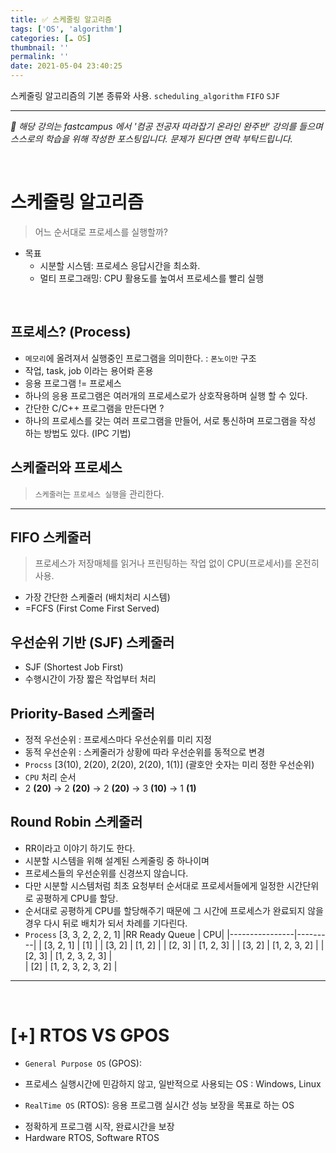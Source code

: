 ```yaml
---
title: ✅ 스케줄링 알고리즘
tags: ['OS', 'algorithm']
categories: [☁️ OS]
thumbnail: ''
permalink: ''
date: 2021-05-04 23:40:25
---
```


스케줄링 알고리즘의 기본 종류와 사용.
`scheduling_algorithm` `FIFO` `SJF`
<!-- excerpt -->
<!-- toc -->

---

*💬 해당 강의는 fastcampus 에서 '컴공 전공자 따라잡기 온라인 완주반' 강의를 들으며 스스로의 학습을 위해 작성한 포스팅입니다. 문제가 된다면 연락 부탁드립니다.*

<br>

# 스케줄링 알고리즘
> 어느 순서대로 프로세스를 실행할까?
- 목표
  - 시분할 시스템: 프로세스 응답시간을 최소화.
  - 멀티 프로그래밍: CPU 활용도를 높여서 프로세스를 빨리 실행

<br>

## 프로세스? (Process)
- `메모리`에 올려져서 실행중인 프로그램을 의미한다. : `폰노이만` 구조
- 작업, task, job 이라는 용어롸 혼용
- 응용 프로그램 != 프로세스
- 하나의 응용 프로그램은 여러개의 프로세스로가 상호작용하며 실행 할 수 있다.
- 간단한 C/C++ 프로그램을 만든다면 ?
 - 하나의 프로세스를 갖는 여러 프로그램을 만들어, 서로 통신하며 프로그램을 작성 하는 방법도 있다. (IPC 기법)


## 스케줄러와 프로세스
> `스케줄러`는 `프로세스 실행`을 관리한다.

---

## FIFO 스케줄러
> 프로세스가 저장매체를 읽거나 프린팅하는 작업 없이 CPU(프로세서)를 온전히 사용.
- 가장 간단한 스케줄러 (배치처리 시스템)
- =FCFS (First Come First Served)

## 우선순위 기반 (SJF) 스케줄러
- SJF (Shortest Job First)
 - 수행시간이 가장 짧은 작업부터 처리

## Priority-Based 스케줄러
- 정적 우선순위 : 프로세스마다 우선순위를 미리 지정
- 동적 우선순위 : 스케줄러가 상황에 따라 우선순위를 동적으로 변경
- `Procss` [3(10), 2(20), 2(20), 2(20), 1(1)]
(괄호안 숫자는 미리 정한 우선순위)
- `CPU` 처리 순서
 - 2 __(20)__ -> 2 __(20)__ -> 2 __(20)__ -> 3 __(10)__ -> 1 __(1)__

## Round Robin 스케줄러
- RR이라고 이야기 하기도 한다.
- 시분할 시스템을 위해 설계된 스케줄링 중 하나이며
- 프로세스들의 우선순위를 신경쓰지 않습니다.
- 다만 시분할 시스템처럼 최초 요청부터 순서대로 프로세서들에게 일정한 시간단위로 공평하게 CPU를 할당.
- 순서대로 공평하게 CPU를 할당해주기 때문에 그 시간에 프로세스가 완료되지 않을 경우 다시 뒤로 배치가 되서 차례를 기다린다.
- `Process` [3, 3, 2, 2, 2, 1]
|RR Ready Queue | CPU|
|----------------|---------|
| [3, 2, 1] | [1]          |
| [3, 2] | [1, 2]           |
| [2, 3] | [1, 2, 3]         |
| [3, 2] | [1, 2, 3, 2]      | 
| [2, 3] | [1, 2, 3, 2, 3]   |     
| [2] | [1, 2, 3, 2, 3, 2]   |

---

<br>

# [+] RTOS VS GPOS
* `General Purpose OS` (GPOS):
 - 프로세스 실행시간에 민감하지 않고, 일반적으로 사용되는 OS : Windows, Linux
* `RealTime OS` (RTOS): 응용 프로그램 실시간 성능 보장을 목표로 하는 OS
 - 정확하게 프로그램 시작, 완료시간을 보장
 - Hardware RTOS, Software RTOS